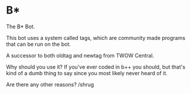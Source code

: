 # B*
The B* Bot.

This bot uses a system called tags, which are community made programs that can be run on the bot.

A successor to both oldtag and newtag from TWOW Central.

Why should you use it? If you've ever coded in b++ you should, but that's kind of a dumb thing to say since you most likely never heard of it.

Are there any other reasons? /shrug
